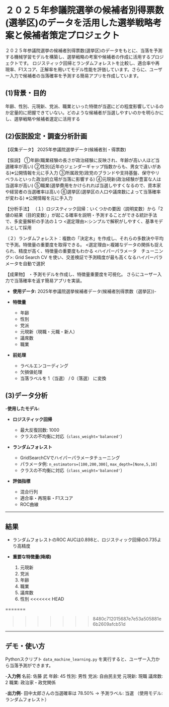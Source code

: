 # ２０２５年参議院選挙の候補者別得票数(選挙区)のデータを活用した選挙戦略考案と候補者策定プロジェクト

２０２５年参議院選挙の候補者別得票数(選挙区)のデータをもとに、当落を予測する機械学習モデルを構築し、選挙戦略の考案や候補者の作成に活用するプロジェクトです。  ロジスティック回帰とランダムフォレストを比較し、適合率や再現率、F1スコア、正解率を用いてモデル性能を評価しています。さらに、ユーザー入力で候補者の当落確率を予測する簡易アプリを作成しています。

## (1)背景・目的

年齢、性別、元現新、党派、職業といった特徴が当選にどの程度影響しているのか定量的に把握できていない。どのような候補者が当選しやすいのかを明らかにし、選挙戦略や候補者選定に活用する

## (2)仮説設定・調査分析計画

【収集データ】
2025年参議院選挙データ(候補者別・得票数)

【仮説】
①年齢(職業経験の長さが政治経験に反映され、年齢が高い人ほど当選確率が高い)
②性別(近年のジェンダーギャップ指数からも、男女で違いがある)※公開情報を元に手入力
③所属政党(政党のブランドや支持基盤、保守やリベラルといった政治的立場が当落に影響する)
④元現新(政治経験が豊富な人は当選率が高い)
⑤職業(選挙費用をかけられれば当選しやすくなるので、資本家や経営者の当選確率は高い)
⑥選挙区(選挙区の人口や議席数によって当落確率が変わる) ※公開情報を元に手入力

【分析手法】
（１）ロジスティック回帰：いくつかの要因（説明変数）から「2値の結果（目的変数）」が起こる確率を説明・予測することができる統計手法で、多変量解析の手法の１つ
<選定理由>:シンプルで解釈がしやすく、基準モデルとして採用

（２）ランダムフォレスト：複数の「決定木」を作成し、それらの多数決や平均で予測。特徴量の重要度を取得できる。
<選定理由>:複雑なデータの関係も捉えられ、精度が高く、特徴量の重要度もわかる
<ハイパーパラメータ　チューニング>:
Grid Search CV を使い、交差検証で予測精度が最も高くなるハイパーパラメータを自動で選択

【成果物】
・予測モデルを作成し、特徴量重要度を可視化。
さらにユーザー入力で当落確率を返す簡易アプリを実装。


- **使用データ:** 2025年参議院選挙候補者データ(候補者別得票数（選挙区))-
- **特徴量**
  - 年齢
  - 性別
  - 党派
  - 元現新（現職・元職・新人）
  - 議席数
  - 職業
   
- **前処理**
  - ラベルエンコーディング
  - 欠損値処理
  - 当落ラベルを 1（当選） / 0（落選） に変換

## (3)データ分析

-**使用したモデル:**
- **ロジスティック回帰**
  - 最大反復回数: 1000
  - クラスの不均衡に対応（`class_weight='balanced'`）
- **ランダムフォレスト**
  - GridSearchCVでハイパーパラメータチューニング
  - パラメータ例: `n_estimators=[100,200,300]`, `max_depth=[None,5,10]`
  - クラスの不均衡に対応（`class_weight='balanced'`）

- **評価指標**
  - 混合行列
  - 適合率・再現率・F1スコア
  - ROC曲線

---

## 結果

- ランダムフォレストのROC AUCは0.898と、ロジスティック回帰の0.735より高精度

- **重要な特徴量(降順)**
  1. 元現新
  2. 党派
  3. 年齢
  4. 職業
  5. 議席数
  6. 性別
<<<<<<< HEAD


=======
>>>>>>> 8480c712015687e7e53a505881e6b2609afcb51d
---
## デモ・使い方
Pythonスクリプト `data_machine_learning.py` を実行すると、ユーザー入力から当落予測ができます。

-**入力例**
名前: 佐藤 武
年齢: 45
性別: 男性
党派: 自由民主党
元現新: 現職
議席数: 2
職業: 政治家・政党関係

-**出力例**-
田中太郎さんの当選確率は 78.50% → 予測ラベル: 当選
（使用モデル: ランダムフォレスト）
